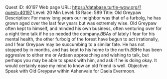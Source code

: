 Quest ID: 40197
Web page URL: https://database.turtle-wow.org/?quest=40197
Level: 20
Min Level: 18
Race: 589
Title: Old Greypaw
Description: For many long years our neighbor was that of a furbolg, he has grown aged over the last few years but was extremely wise. Old Greypaw often kept to himself, and minded his own business, often venturing over for a night time talk if he so needed the company.$B$BAs of lately I fear for his mental health, the other furbolg of the forest have begun to act irrationally, and I fear Greypaw may be succumbing to a similar fate. He has not stopped by in months, and has kept to his home to the north.$B$BHe has been aggresive to either me or Ardaen approaching and wishing to talk, but perhaps you may be able to speak with him, and ask if he is doing okay. It would certainly ease my mind to know an old friend is well.
Objective: Speak with Old Greypaw within Ashenvale for Daela Evermoon.
